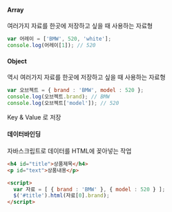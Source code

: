 #### Array

여러가지 자료를 한곳에 저장하고 싶을 때 사용하는 자료형

```js
var 어레이 = ['BMW', 520, 'white'];
console.log(어레이[1]); // 520
```



#### Object

역시 여러가지 자료를 한곳에 저장하고 싶을 때 사용하는 자료형

```js
var 오브젝트 = { brand : 'BMW', model : 520 };
console.log(오브젝트.brand); // BMW
console.log(오브젝트['model']); // 520
```

Key & Value 로 저장



#### 데이터바인딩

자바스크립트로 데이터를 HTML에 꽂아넣는 작업

```html
<h4 id="title">상품제목</h4>
<p id="text">상품내용</p>

<script>
  var 자료 = [ { brand : 'BMW' }, { model : 520 } ];
  $('#title').html(자료[0].brand);
</script>
```

